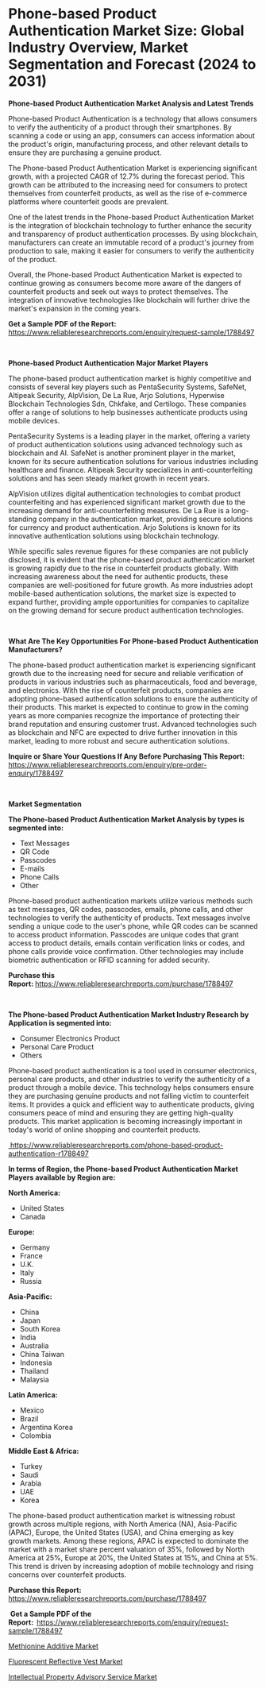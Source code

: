 <p><h1>Phone-based Product Authentication Market Size: Global Industry Overview, Market Segmentation and Forecast (2024 to 2031)</h1></p><p><strong>Phone-based Product Authentication Market Analysis and Latest Trends</strong></p>
<p><p>Phone-based Product Authentication is a technology that allows consumers to verify the authenticity of a product through their smartphones. By scanning a code or using an app, consumers can access information about the product's origin, manufacturing process, and other relevant details to ensure they are purchasing a genuine product.</p><p>The Phone-based Product Authentication Market is experiencing significant growth, with a projected CAGR of 12.7% during the forecast period. This growth can be attributed to the increasing need for consumers to protect themselves from counterfeit products, as well as the rise of e-commerce platforms where counterfeit goods are prevalent.</p><p>One of the latest trends in the Phone-based Product Authentication Market is the integration of blockchain technology to further enhance the security and transparency of product authentication processes. By using blockchain, manufacturers can create an immutable record of a product's journey from production to sale, making it easier for consumers to verify the authenticity of the product.</p><p>Overall, the Phone-based Product Authentication Market is expected to continue growing as consumers become more aware of the dangers of counterfeit products and seek out ways to protect themselves. The integration of innovative technologies like blockchain will further drive the market's expansion in the coming years.</p></p>
<p><strong>Get a Sample PDF of the Report:&nbsp;</strong> <a href="https://www.reliableresearchreports.com/enquiry/request-sample/1788497">https://www.reliableresearchreports.com/enquiry/request-sample/1788497</a></p>
<p>&nbsp;</p>
<p><strong>Phone-based Product Authentication Major Market Players</strong></p>
<p><p>The phone-based product authentication market is highly competitive and consists of several key players such as PentaSecurity Systems, SafeNet, Altipeak Security, AlpVision, De La Rue, Arjo Solutions, Hyperwise Blockchain Technologies Sdn, Chkfake, and Certilogo. These companies offer a range of solutions to help businesses authenticate products using mobile devices.</p><p>PentaSecurity Systems is a leading player in the market, offering a variety of product authentication solutions using advanced technology such as blockchain and AI. SafeNet is another prominent player in the market, known for its secure authentication solutions for various industries including healthcare and finance. Altipeak Security specializes in anti-counterfeiting solutions and has seen steady market growth in recent years.</p><p>AlpVision utilizes digital authentication technologies to combat product counterfeiting and has experienced significant market growth due to the increasing demand for anti-counterfeiting measures. De La Rue is a long-standing company in the authentication market, providing secure solutions for currency and product authentication. Arjo Solutions is known for its innovative authentication solutions using blockchain technology.</p><p>While specific sales revenue figures for these companies are not publicly disclosed, it is evident that the phone-based product authentication market is growing rapidly due to the rise in counterfeit products globally. With increasing awareness about the need for authentic products, these companies are well-positioned for future growth. As more industries adopt mobile-based authentication solutions, the market size is expected to expand further, providing ample opportunities for companies to capitalize on the growing demand for secure product authentication technologies.</p></p>
<p>&nbsp;</p>
<p><strong>What Are The Key Opportunities For Phone-based Product Authentication Manufacturers?</strong></p>
<p><p>The phone-based product authentication market is experiencing significant growth due to the increasing need for secure and reliable verification of products in various industries such as pharmaceuticals, food and beverage, and electronics. With the rise of counterfeit products, companies are adopting phone-based authentication solutions to ensure the authenticity of their products. This market is expected to continue to grow in the coming years as more companies recognize the importance of protecting their brand reputation and ensuring customer trust. Advanced technologies such as blockchain and NFC are expected to drive further innovation in this market, leading to more robust and secure authentication solutions.</p></p>
<p><strong>Inquire or Share Your Questions If Any Before Purchasing This Report:</strong> <a href="https://www.reliableresearchreports.com/enquiry/pre-order-enquiry/1788497">https://www.reliableresearchreports.com/enquiry/pre-order-enquiry/1788497</a></p>
<p>&nbsp;</p>
<p><strong>Market Segmentation</strong></p>
<p><strong>The Phone-based Product Authentication Market Analysis by types is segmented into:</strong></p>
<p><ul><li>Text Messages</li><li>QR Code</li><li>Passcodes</li><li>E-mails</li><li>Phone Calls</li><li>Other</li></ul></p>
<p><p>Phone-based product authentication markets utilize various methods such as text messages, QR codes, passcodes, emails, phone calls, and other technologies to verify the authenticity of products. Text messages involve sending a unique code to the user's phone, while QR codes can be scanned to access product information. Passcodes are unique codes that grant access to product details, emails contain verification links or codes, and phone calls provide voice confirmation. Other technologies may include biometric authentication or RFID scanning for added security.</p></p>
<p><strong>Purchase this Report:&nbsp;</strong><a href="https://www.reliableresearchreports.com/purchase/1788497">https://www.reliableresearchreports.com/purchase/1788497</a></p>
<p>&nbsp;</p>
<p><strong>The Phone-based Product Authentication Market Industry Research by Application is segmented into:</strong></p>
<p><ul><li>Consumer Electronics Product</li><li>Personal Care Product</li><li>Others</li></ul></p>
<p><p>Phone-based product authentication is a tool used in consumer electronics, personal care products, and other industries to verify the authenticity of a product through a mobile device. This technology helps consumers ensure they are purchasing genuine products and not falling victim to counterfeit items. It provides a quick and efficient way to authenticate products, giving consumers peace of mind and ensuring they are getting high-quality products. This market application is becoming increasingly important in today's world of online shopping and counterfeit products.</p></p>
<p><a href="https://www.reliableresearchreports.com/phone-based-product-authentication-r1788497">&nbsp;https://www.reliableresearchreports.com/phone-based-product-authentication-r1788497</a></p>
<p><strong>In terms of Region, the Phone-based Product Authentication Market Players available by Region are:</strong></p>
<p>
    <p> <strong> North America: </strong>
        <ul>
            <li>United States</li>
            <li>Canada</li>
        </ul>
        </p> 
    <p> <strong> Europe: </strong>
        <ul>
            <li>Germany</li>
            <li>France</li>
            <li>U.K.</li>
            <li>Italy</li>
            <li>Russia</li>
        </ul>
        </p> 
    <p> <strong> Asia-Pacific: </strong>
        <ul>
            <li>China</li>
            <li>Japan</li>
            <li>South Korea</li>
            <li>India</li>
            <li>Australia</li>
            <li>China Taiwan</li>
            <li>Indonesia</li>
            <li>Thailand</li>
            <li>Malaysia</li>
        </ul>
        </p> 
    <p> <strong> Latin America: </strong>
        <ul>
            <li>Mexico</li>
            <li>Brazil</li>
            <li>Argentina Korea</li>
            <li>Colombia</li>
        </ul>
        </p> 
    <p> <strong> Middle East & Africa: </strong>
        <ul>
            <li>Turkey</li>
            <li>Saudi</li>
            <li>Arabia</li>
            <li>UAE</li>
            <li>Korea</li>
        </ul>
    </p>
    </p>
<p><p>The phone-based product authentication market is witnessing robust growth across multiple regions, with North America (NA), Asia-Pacific (APAC), Europe, the United States (USA), and China emerging as key growth markets. Among these regions, APAC is expected to dominate the market with a market share percent valuation of 35%, followed by North America at 25%, Europe at 20%, the United States at 15%, and China at 5%. This trend is driven by increasing adoption of mobile technology and rising concerns over counterfeit products.</p></p>
<p><strong>Purchase this Report: </strong><a href="https://www.reliableresearchreports.com/purchase/1788497">https://www.reliableresearchreports.com/purchase/1788497</a></p>
<p>&nbsp;<strong>Get a Sample PDF of the Report:&nbsp;&nbsp;</strong><a href="https://www.reliableresearchreports.com/enquiry/request-sample/1788497">https://www.reliableresearchreports.com/enquiry/request-sample/1788497</a></p>
<p><strong></strong></p>
<p><p><a href="https://www.linkedin.com/pulse/methionine-additive-market-analysis-examines-its-scope-growth-l7bze">Methionine Additive Market</a></p><p><a href="https://www.linkedin.com/pulse/fluorescent-reflective-vest-market-furnishes-information-ahkof?trackingId=gH%2FpbVBKccIj9fUHBIlTxw%3D%3D">Fluorescent Reflective Vest Market</a></p><p><a href="https://www.linkedin.com/pulse/analyzing-intellectual-property-advisory-service-market-global-gyhwc?trackingId=sseiPK7NIu3mLUlDpYUMNA%3D%3D">Intellectual Property Advisory Service Market</a></p></p>